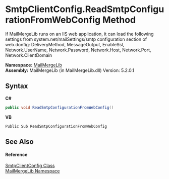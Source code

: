 # SmtpClientConfig.ReadSmtpConfigurationFromWebConfig Method 
 

If MailMergeLib runs on an IIS web application, it can load the following settings from system.net/mailSettings/smtp configuration section of web.donfig: DeliveryMethod, MessageOutput, EnableSsl, Network.UserName, Network.Password, Network.Host, Network.Port, Network.ClientDomain

**Namespace:**&nbsp;<a href="31c6ebbe-d683-7561-7308-5a5ee1f76bf5">MailMergeLib</a><br />**Assembly:**&nbsp;MailMergeLib (in MailMergeLib.dll) Version: 5.2.0.1

## Syntax

**C#**<br />
``` C#
public void ReadSmtpConfigurationFromWebConfig()
```

**VB**<br />
``` VB
Public Sub ReadSmtpConfigurationFromWebConfig
```


## See Also


#### Reference
<a href="de5f993a-a891-84f4-006c-23e52c27ab88">SmtpClientConfig Class</a><br /><a href="31c6ebbe-d683-7561-7308-5a5ee1f76bf5">MailMergeLib Namespace</a><br />